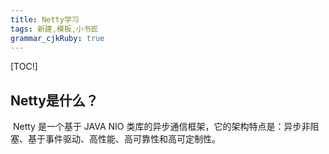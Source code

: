 ```yaml
---
title: Netty学习
tags: 新建,模板,小书匠
grammar_cjkRuby: true
---
```

[TOC!]
## Netty是什么？
 Netty 是一个基于 JAVA NIO 类库的异步通信框架，它的架构特点是：异步非阻塞、基于事件驱动、高性能、高可靠性和高可定制性。
